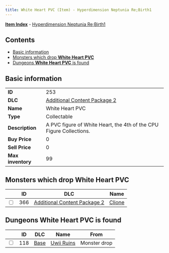 ```yaml
---
title: White Heart PVC (Item) - Hyperdimension Neptunia Re;Birth1
---
```


[**Item Index**](/neptunia/rb1/item/index.html) - [Hyperdimension Neptunia Re;Birth1](/neptunia/rb1)

## Contents

- [Basic information](#basic-information)
- [Monsters which drop **White Heart PVC**](#monsters-which-drop-white-heart-pvc)
- [Dungeons **White Heart PVC** is found](#dungeons-white-heart-pvc-is-found)

## Basic information

|   |   |
| -- | -- |
| **ID** | 253 |
| **DLC** | [Additional Content Package 2](/neptunia/rb1/dlc/11-pack2.html) |
| **Name** | White Heart PVC |
| **Type** | Collectable |
| **Description** | A PVC figure of White Heart, the 4th of the CPU Figure Collections. |
| **Buy Price** | 0 |
| **Sell Price** | 0 |
| **Max inventory** | 99 |


## Monsters which drop **White Heart PVC**

|    | ID | DLC | Name |
| -- | -- | --- | ---- |
| <input type="checkbox" id="rb1-monster-11-366" class="trackbox" /> | 366 | [Additional Content Package 2](/neptunia/rb1/dlc/11-pack2.html) | [Clione](/neptunia/rb1/monster/11-366-clione.html) |


## Dungeons **White Heart PVC** is found

|    | ID | DLC | Name | From |
| -- | -- | --- | ---- | ---- |
| <input type="checkbox" id="rb1-dungeon-1-118" class="trackbox" /> | 118 | [Base](/neptunia/rb1/dlc/1-base.html) | [Uwii Ruins](/neptunia/rb1/dungeon/1-118-uwii-ruins.html) | Monster drop |
